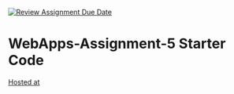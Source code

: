 [![Review Assignment Due Date](https://classroom.github.com/assets/deadline-readme-button-22041afd0340ce965d47ae6ef1cefeee28c7c493a6346c4f15d667ab976d596c.svg)](https://classroom.github.com/a/n6Rbr9Og)
# WebApps-Assignment-5 Starter Code
[Hosted at](https://44-563-webapps-f24.github.io/44563-webapps-f24-assignment5-pages-anushkachary/desserts.html)
